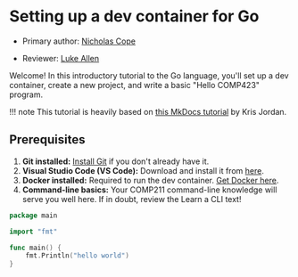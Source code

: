 # Setting up a dev container for Go

* Primary author: [Nicholas Cope](https://github.com/nicholas-cope)

* Reviewer: [Luke Allen](https://github.com/lukeallen13)

Welcome! In this introductory tutorial to the Go language, you'll set up a dev container, create a new project, and write a basic "Hello COMP423" program. 

!!! note
    This tutorial is heavily based on [this MkDocs tutorial](https://comp423-25s.github.io/resources/MkDocs/tutorial/) by Kris Jordan.

## Prerequisites
1. **Git installed:** [Install Git](https://git-scm.com/book/en/v2/Getting-Started-Installing-Git) if you don't already have it.
2. **Visual Studio Code (VS Code):** Download and install it from [here](https://code.visualstudio.com/).
3. **Docker installed:** Required to run the dev container. [Get Docker here](https://www.docker.com/products/docker-desktop).
4. **Command-line basics:** Your COMP211 command-line knowledge will serve you well here. If in doubt, review the Learn a CLI text!

``` go
package main

import "fmt"

func main() {
    fmt.Println("hello world")
}
```
